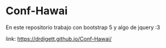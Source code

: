 # Conf-Hawai
En este repositorio trabajo con bootstrap 5 y algo de jquery :3

link:
https://drdigett.github.io/Conf-Hawai/
